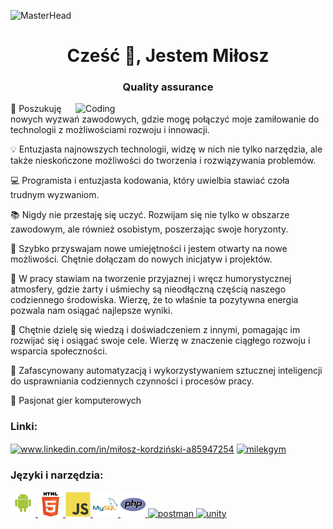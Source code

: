 ![MasterHead](https://user-images.githubusercontent.com/74038190/225813708-98b745f2-7d22-48cf-9150-083f1b00d6c9.gif)
<h1 align="center">Cześć 👋, Jestem Miłosz</h1>
<h3 align="center">Quality assurance</h3>
<img align="right" alt="Coding" width="400" src="https://user-images.githubusercontent.com/71402528/106022694-225cfd80-60ec-11eb-9d3d-78cf6bf8d2ef.gif">

🌟 Poszukuję nowych wyzwań zawodowych, gdzie mogę połączyć moje zamiłowanie do technologii z możliwościami rozwoju i innowacji.

💡 Entuzjasta najnowszych technologii, widzę w nich nie tylko narzędzia, ale także nieskończone możliwości do tworzenia i rozwiązywania problemów.

💻 Programista i entuzjasta kodowania, który uwielbia stawiać czoła trudnym wyzwaniom.

📚 Nigdy nie przestaję się uczyć. Rozwijam się nie tylko w obszarze zawodowym, ale również osobistym, poszerzając swoje horyzonty.

🚀 Szybko przyswajam nowe umiejętności i jestem otwarty na nowe możliwości. Chętnie dołączam do nowych inicjatyw i projektów.

🤝 W pracy stawiam na tworzenie przyjaznej i wręcz humorystycznej atmosfery, gdzie żarty i uśmiechy są nieodłączną częścią naszego codziennego środowiska. Wierzę, że to właśnie ta pozytywna energia pozwala nam osiągać najlepsze wyniki.

🧠 Chętnie dzielę się wiedzą i doświadczeniem z innymi, pomagając im rozwijać się i osiągać swoje cele.
 Wierzę w znaczenie ciągłego rozwoju i wsparcia społeczności.

🤖 Zafascynowany automatyzacją i wykorzystywaniem sztucznej inteligencji do usprawniania codziennych czynności i procesów pracy.

👾 Pasjonat gier komputerowych

<h3 align="left">Linki:</h3>
<p align="left">
<a href="https://www.linkedin.com/in/mi%C5%82osz-kordzi%C5%84ski-a85947254?utm_source=share&utm_campaign=share_via&utm_content=profile&utm_medium=ios_app" target="blank"><img align="center" src="https://raw.githubusercontent.com/rahuldkjain/github-profile-readme-generator/master/src/images/icons/Social/linked-in-alt.svg" alt="www.linkedin.com/in/miłosz-kordziński-a85947254" height="30" width="40" /></a>
<a href="https://instagram.com/milekgym" target="blank"><img align="center" src="https://raw.githubusercontent.com/rahuldkjain/github-profile-readme-generator/master/src/images/icons/Social/instagram.svg" alt="milekgym" height="30" width="40" /></a>
</p>

<h3 align="left">Języki i narzędzia:</h3>
<p align="left"> <a href="https://developer.android.com" target="_blank" rel="noreferrer"> <img src="https://raw.githubusercontent.com/devicons/devicon/master/icons/android/android-original-wordmark.svg" alt="android" width="40" height="40"/> </a> <a href="https://www.w3.org/html/" target="_blank" rel="noreferrer"> <img src="https://raw.githubusercontent.com/devicons/devicon/master/icons/html5/html5-original-wordmark.svg" alt="html5" width="40" height="40"/> </a> <a href="https://developer.mozilla.org/en-US/docs/Web/JavaScript" target="_blank" rel="noreferrer"> <img src="https://raw.githubusercontent.com/devicons/devicon/master/icons/javascript/javascript-original.svg" alt="javascript" width="40" height="40"/> </a> <a href="https://www.mysql.com/" target="_blank" rel="noreferrer"> <img src="https://raw.githubusercontent.com/devicons/devicon/master/icons/mysql/mysql-original-wordmark.svg" alt="mysql" width="40" height="40"/> </a> <a href="https://www.php.net" target="_blank" rel="noreferrer"> <img src="https://raw.githubusercontent.com/devicons/devicon/master/icons/php/php-original.svg" alt="php" width="40" height="40"/> </a> <a href="https://postman.com" target="_blank" rel="noreferrer"> <img src="https://www.vectorlogo.zone/logos/getpostman/getpostman-icon.svg" alt="postman" width="40" height="40"/> </a> <a href="https://unity.com/" target="_blank" rel="noreferrer"> <img src="https://www.vectorlogo.zone/logos/unity3d/unity3d-icon.svg" alt="unity" width="40" height="40"/> </a> </p>
